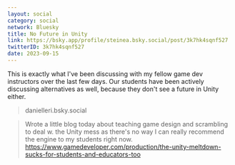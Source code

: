 ```yaml
---
layout: social
category: social
network: Bluesky
title: No Future in Unity
link: https://bsky.app/profile/steinea.bsky.social/post/3k7hk4sqnf527
twitterID: 3k7hk4sqnf527
date: 2023-09-15
---
```


This is exactly what I've been discussing with my fellow game dev instructors over the last few days. Our students have been actively discussing alternatives as well, because they don't see a future in Unity either.

> danielleri.bsky.social

> Wrote a little blog today about teaching game design and scrambling to deal w. the Unity mess as there's no way I can really recommend the engine to my students right now. <https://www.gamedeveloper.com/production/the-unity-meltdown-sucks-for-students-and-educators-too>
